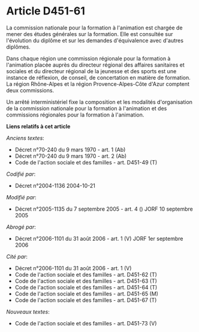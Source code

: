 # Article D451-61

La commission nationale pour la formation à l'animation est chargée de mener des études générales sur la formation. Elle est
consultée sur l'évolution du diplôme et sur les demandes d'équivalence avec d'autres diplômes.

Dans chaque région une commission régionale pour la formation à l'animation placée auprès du directeur régional des affaires
sanitaires et sociales et du directeur régional de la jeunesse et des sports est une instance de réflexion, de conseil, de
concertation en matière de formation. La région Rhône-Alpes et la région Provence-Alpes-Côte d'Azur comptent deux
commissions.

Un arrêté interministériel fixe la composition et les modalités d'organisation de la commission nationale pour la formation à
l'animation et des commissions régionales pour la formation à l'animation.

**Liens relatifs à cet article**

_Anciens textes_:

  - Décret n°70-240 du 9 mars 1970 - art. 1 (Ab)
  - Décret n°70-240 du 9 mars 1970 - art. 2 (Ab)
  - Code de l'action sociale et des familles - art. D451-49 (T)

_Codifié par_:

  - Décret n°2004-1136 2004-10-21

_Modifié par_:

  - Décret n°2005-1135 du 7 septembre 2005 - art. 4 () JORF 10 septembre 2005

_Abrogé par_:

  - Décret n°2006-1101 du 31 août 2006 - art. 1 (V) JORF 1er septembre 2006

_Cité par_:

  - Décret n°2006-1101 du 31 août 2006 - art. 1 (V)
  - Code de l'action sociale et des familles - art. D451-62 (T)
  - Code de l'action sociale et des familles - art. D451-63 (T)
  - Code de l'action sociale et des familles - art. D451-64 (T)
  - Code de l'action sociale et des familles - art. D451-65 (M)
  - Code de l'action sociale et des familles - art. D451-67 (T)

_Nouveaux textes_:

  - Code de l'action sociale et des familles - art. D451-73 (V)

